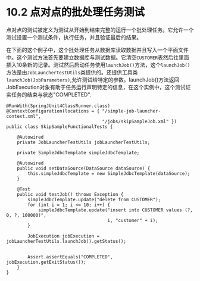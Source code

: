 # 10.2 <a title="End-To-End Testing of Batch Jobs" style="color:black;">点对点的批处理任务测试</a>
点对点的测试被定义为测试从开始到结束完整的运行一个批处理任务。它允许一个测试设置一个测试条件，执行任务，并且验证最后的结果。

在下面的这个例子中，这个批处理任务从数据库读取数据并且写入一个平面文件中。这个测试方法首先要建立数据库与测试数据。它清空<code>CUSTOMER</code>表然后往里面插入10条新的记录。测试然后启动任务使用<code>launchJob()</code>方法，这个<code>launchJob()</code>方法是由<code>JobLauncherTestUtils</code>类提供的。还提供工具类<code>
launchJob(JobParameters)</code>,允许测试给特定的参数。launchJob()方法返回JobExecution对象有助于任务运行声明特定的信息，在这个实例中，这个测试证实任务的结束与状态"COMPLETED".


	@RunWith(SpringJUnit4ClassRunner.class)
	@ContextConfiguration(locations = { "/simple-job-launcher-context.xml",
	                                    "/jobs/skipSampleJob.xml" })
	public class SkipSampleFunctionalTests {
	
	    @Autowired
	    private JobLauncherTestUtils jobLauncherTestUtils;
	
	    private SimpleJdbcTemplate simpleJdbcTemplate;
	
	    @Autowired
	    public void setDataSource(DataSource dataSource) {
	        this.simpleJdbcTemplate = new SimpleJdbcTemplate(dataSource);
	    }
	
	    @Test
	    public void testJob() throws Exception {
	        simpleJdbcTemplate.update("delete from CUSTOMER");
	        for (int i = 1; i <= 10; i++) {
	            simpleJdbcTemplate.update("insert into CUSTOMER values (?, 0, ?, 100000)",
	                                      i, "customer" + i);
	        }
	
	        JobExecution jobExecution = jobLauncherTestUtils.launchJob().getStatus();
	
	
	        Assert.assertEquals("COMPLETED", jobExecution.getExitStatus());
	    }
	}